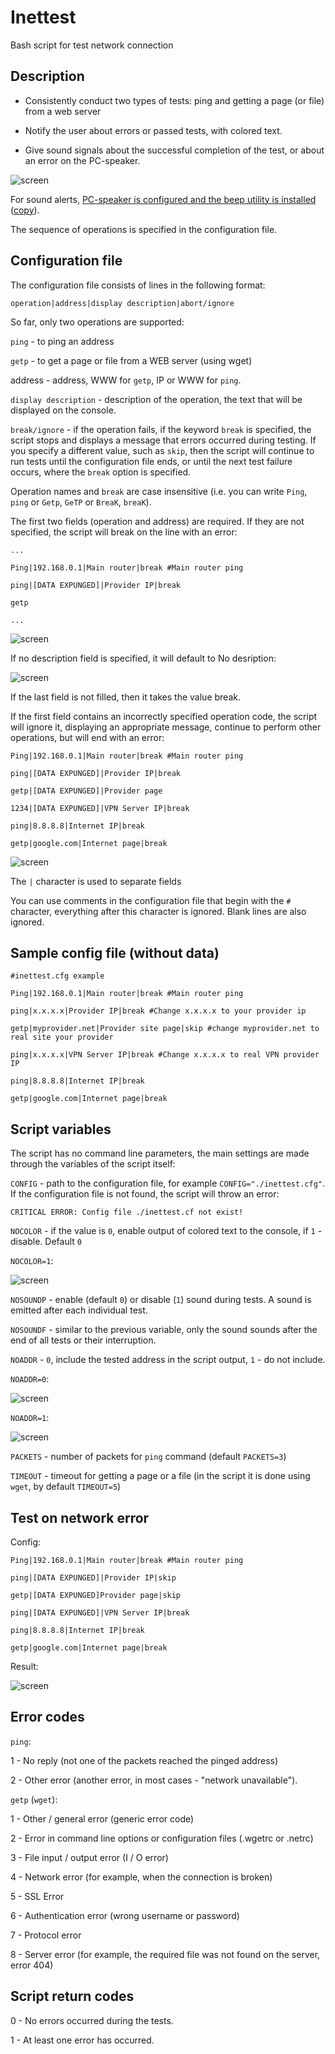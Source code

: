 # Inettest
 Bash script for test network connection

## Description

+ Consistently conduct two types of tests: ping and getting a page (or file) from a web server

+ Notify the user about errors or passed tests, with colored text.

+ Give sound signals about the successful completion of the test, or about an error on the PC-speaker.

![screen](https://github.com/tolik-punkoff/Inettest/blob/main/screens/inettest-main.png?raw=true)

For sound alerts, [PC-speaker is configured and the beep utility is installed](https://tolik-punkoff.com/2018/01/14/pc-speaker-v-linux-ili-kak-sdelat-beep-iz-konsoli-vstroennym-dinamikom-pk/) ([copy](https://lj.rossia.org/users/hex_laden/380240.html)).

The sequence of operations is specified in the configuration file.

## Configuration file

The configuration file consists of lines in the following format:

`operation|address|display description|abort/ignore`

So far, only two operations are supported:

`ping` - to ping an address

`getp` - to get a page or file from a WEB server (using wget)

address - address, WWW for `getp`, IP or WWW for `ping`.

`display description` - description of the operation, the text that will be displayed on the console.

`break/ignore` - if the operation fails, if the keyword `break` is specified, the script stops and displays a message that errors occurred during testing. If you specify a different value, such as `skip`, then the script will continue to run tests until the configuration file ends, or until the next test failure occurs, where the `break` option is specified.

Operation names and `break` are case insensitive (i.e. you can write `Ping`, `ping` or `Getp`, `GeTP` or `BreaK`, `breaK`).

The first two fields (operation and address) are required. If they are not specified, the script will break on the line with an error:

`...`

`Ping|192.168.0.1|Main router|break #Main router ping`

`ping|[DATA EXPUNGED]|Provider IP|break`

`getp`

`...`

![screen](https://github.com/tolik-punkoff/Inettest/blob/main/screens/inettest-config-error.png?raw=true)

If no description field is specified, it will default to No desription:

![screen](https://github.com/tolik-punkoff/Inettest/blob/main/screens/inettest-no-desription.png?raw=true)

If the last field is not filled, then it takes the value break.

If the first field contains an incorrectly specified operation code, the script will ignore it, displaying an appropriate message, continue to perform other operations, but will end with an error:

`Ping|192.168.0.1|Main router|break #Main router ping`

`ping|[DATA EXPUNGED]|Provider IP|break`

`getp|[DATA EXPUNGED]|Provider page`

`1234|[DATA EXPUNGED]|VPN Server IP|break`

`ping|8.8.8.8|Internet IP|break`

`getp|google.com|Internet page|break`

![screen](https://github.com/tolik-punkoff/Inettest/blob/main/screens/inettest-unknow-operation.png?raw=true)

The `|` character is used to separate fields

You can use comments in the configuration file that begin with the `#` character, everything after this character is ignored. Blank lines are also ignored.

## Sample config file (without data)

`#inettest.cfg example`

`Ping|192.168.0.1|Main router|break #Main router ping`

`ping|x.x.x.x|Provider IP|break #Change x.x.x.x to your provider ip`

`getp|myprovider.net|Provider site page|skip #change myprovider.net to real site your provider`

`ping|x.x.x.x|VPN Server IP|break #Change x.x.x.x to real VPN provider IP`

`ping|8.8.8.8|Internet IP|break`

`getp|google.com|Internet page|break`

## Script variables

The script has no command line parameters, the main settings are made through the variables of the script itself:

`CONFIG` - path to the configuration file, for example `CONFIG="./inettest.cfg"`. If the configuration file is not found, the script will throw an error:

`CRITICAL ERROR: Config file ./inettest.cf not exist!`

`NOCOLOR` - if the value is `0`, enable output of colored text to the console, if `1` - disable. Default `0`

`NOCOLOR=1`:

![screen](https://github.com/tolik-punkoff/Inettest/blob/main/screens/inettest-no-color.png?raw=true)

`NOSOUNDP` - enable (default `0`) or disable (`1`) sound during tests. A sound is emitted after each individual test.

`NOSOUNDF` - similar to the previous variable, only the sound sounds after the end of all tests or their interruption.

`NOADDR` - `0`, include the tested address in the script output, `1` - do not include.

`NOADDR=0`:

![screen](https://github.com/tolik-punkoff/Inettest/blob/main/screens/inettest-noaddr-0.png?raw=true)

`NOADDR=1`:

![screen](https://github.com/tolik-punkoff/Inettest/blob/main/screens/inettest-main.png?raw=true)

`PACKETS` - number of packets for `ping` command (default `PACKETS=3`)

`TIMEOUT` - timeout for getting a page or a file (in the script it is done using `wget`, by default `TIMEOUT=5`)

## Test on network error

Config:

`Ping|192.168.0.1|Main router|break #Main router ping`

`ping|[DATA EXPUNGED]|Provider IP|skip`

`getp|[DATA EXPUNGED]Provider page|skip`

`ping|[DATA EXPUNGED]|VPN Server IP|break`

`ping|8.8.8.8|Internet IP|break`

`getp|google.com|Internet page|break`

Result:

![screen](https://github.com/tolik-punkoff/Inettest/blob/main/screens/inettest-network-errors.png?raw=true)

## Error codes

`ping`:

1 - No reply (not one of the packets reached the pinged address)

2 - Other error (another error, in most cases - "network unavailable").

`getp` (`wget`):

1 - Other / general error (generic error code)

2 - Error in command line options or configuration files (.wgetrc or .netrc)

3 - File input / output error (I / O error)

4 - Network error (for example, when the connection is broken)

5 - SSL Error

6 - Authentication error (wrong username or password)

7 - Protocol error

8 - Server error (for example, the required file was not found on the server, error 404)

## Script return codes

0 - No errors occurred during the tests.

1 - At least one error has occurred.